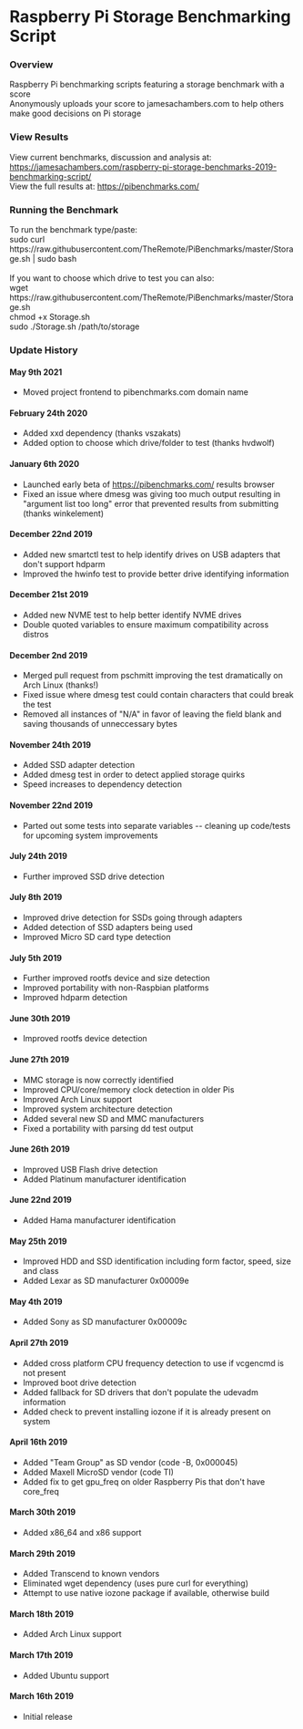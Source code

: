 # Raspberry Pi Storage Benchmarking Script
<h3>Overview</h3>
Raspberry Pi benchmarking scripts featuring a storage benchmark with a score<br>
Anonymously uploads your score to jamesachambers.com to help others make good decisions on Pi storage<br>

<h3>View Results</h3>

View current benchmarks, discussion and analysis at: https://jamesachambers.com/raspberry-pi-storage-benchmarks-2019-benchmarking-script/<br>
View the full results at: https://pibenchmarks.com/<br>

<h3>Running the Benchmark</h3>
To run the benchmark type/paste:<br>
sudo curl https://raw.githubusercontent.com/TheRemote/PiBenchmarks/master/Storage.sh | sudo bash<br>
<br>
If you want to choose which drive to test you can also:<br>
wget https://raw.githubusercontent.com/TheRemote/PiBenchmarks/master/Storage.sh<br>
chmod +x Storage.sh<br>
sudo ./Storage.sh /path/to/storage<br>

<h3>Update History</h3>

<h4>May 9th 2021</h4>
<ul>
  <li>Moved project frontend to pibenchmarks.com domain name</li>
</ul>

<h4>February 24th 2020</h4>
<ul>
  <li>Added xxd dependency (thanks vszakats)</li>
  <li>Added option to choose which drive/folder to test (thanks hvdwolf)</li>
</ul>

<h4>January 6th 2020</h4>
<ul>
  <li>Launched early beta of <a href=https://pibenchmarks.com>https://pibenchmarks.com/</a> results browser</li>
  <li>Fixed an issue where dmesg was giving too much output resulting in "argument list too long" error that prevented results from submitting (thanks winkelement)</li>
</ul>

<h4>December 22nd 2019</h4>
<ul>
  <li>Added new smartctl test to help identify drives on USB adapters that don't support hdparm</li>
  <li>Improved the hwinfo test to provide better drive identifying information</li>
</ul>

<h4>December 21st 2019</h4>
<ul>
  <li>Added new NVME test to help better identify NVME drives</li>
  <li>Double quoted variables to ensure maximum compatibility across distros</li>
</ul>

<h4>December 2nd 2019</h4>
<ul>
  <li>Merged pull request from pschmitt improving the test dramatically on Arch Linux (thanks!)</li>
  <li>Fixed issue where dmesg test could contain characters that could break the test</li>
  <li>Removed all instances of "N/A" in favor of leaving the field blank and saving thousands of unneccessary bytes</li>
</ul>

<h4>November 24th 2019</h4>
<ul>
  <li>Added SSD adapter detection</li>
  <li>Added dmesg test in order to detect applied storage quirks</li>
  <li>Speed increases to dependency detection</li>
</ul>

<h4>November 22nd 2019</h4>
<ul>
  <li>Parted out some tests into separate variables -- cleaning up code/tests for upcoming system improvements</li>
</ul>

<h4>July 24th 2019</h4>
<ul>
  <li>Further improved SSD drive detection</li>
</ul>

<h4>July 8th 2019</h4>
<ul>
  <li>Improved drive detection for SSDs going through adapters</li>
  <li>Added detection of SSD adapters being used</li>
  <li>Improved Micro SD card type detection</li>
</ul>

<h4>July 5th 2019</h4>
<ul>
  <li>Further improved rootfs device and size detection</li>
  <li>Improved portability with non-Raspbian platforms</li>
  <li>Improved hdparm detection</li>
</ul>

<h4>June 30th 2019</h4>
<ul>
  <li>Improved rootfs device detection</li>
</ul>

<h4>June 27th 2019</h4>
<ul>
  <li>MMC storage is now correctly identified</li>
  <li>Improved CPU/core/memory clock detection in older Pis</li>
  <li>Improved Arch Linux support</li>
  <li>Improved system architecture detection</li>
  <li>Added several new SD and MMC manufacturers</li>
  <li>Fixed a portability with parsing dd test output</li>
</ul>

<h4>June 26th 2019</h4>
<ul>
  <li>Improved USB Flash drive detection</li>
  <li>Added Platinum manufacturer identification</li>
</ul>

<h4>June 22nd 2019</h4>
<ul>
  <li>Added Hama manufacturer identification</li>
</ul>

<h4>May 25th 2019</h4>
<ul>
  <li>Improved HDD and SSD identification including form factor, speed, size and class</li>
  <li>Added Lexar as SD manufacturer 0x00009e</li>
</ul>

<h4>May 4th 2019</h4>
<ul>
  <li>Added Sony as SD manufacturer 0x00009c</li>
</ul>

<h4>April 27th 2019</h4>
<ul>
  <li>Added cross platform CPU frequency detection to use if vcgencmd is not present</li>
  <li>Improved boot drive detection</li>
  <li>Added fallback for SD drivers that don't populate the udevadm information</li>
  <li>Added check to prevent installing iozone if it is already present on system</li>
</ul>

<h4>April 16th 2019</h4>
<ul>
  <li>Added "Team Group" as SD vendor (code -B, 0x000045)</li>
  <li>Added Maxell MicroSD vendor (code TI)</li>
  <li>Added fix to get gpu_freq on older Raspberry Pis that don't have core_freq</li>
</ul>

<h4>March 30th 2019</h4>
<ul>
  <li>Added x86_64 and x86 support</li>
</ul>

<h4>March 29th 2019</h4>
<ul>
  <li>Added Transcend to known vendors</li>
  <li>Eliminated wget dependency (uses pure curl for everything)</li>
  <li>Attempt to use native iozone package if available, otherwise build</li>
</ul>

<h4>March 18th 2019</h4>
<ul>
  <li>Added Arch Linux support</li>
</ul>

<h4>March 17th 2019</h4>
<ul>
  <li>Added Ubuntu support</li>
</ul>

<h4>March 16th 2019</h4>
<ul>
  <li>Initial release</li>
</ul>
